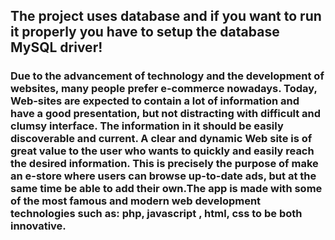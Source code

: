 ## The project uses database and if you want to run it properly you have to setup the database MySQL driver!
### Due to the advancement of technology and the development of websites, many people prefer e-commerce nowadays. Today, Web-sites are expected to contain a lot of information and have a good presentation, but not distracting with difficult and clumsy interface. The information in it should be easily discoverable and current. A clear and dynamic Web site is of great value to the user who wants to quickly and easily reach the desired information. This is precisely the purpose of make an e-store where users can browse up-to-date ads, but at the same time be able to add their own.The app is made with some of the most famous and modern web development technologies such as: php, javascript , html, css to be both innovative.
